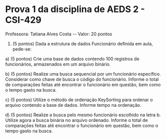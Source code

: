# Prova 1 da disciplina de AEDS 2 - CSI-429

Professora: Tatiana Alves Costa  --  Valor: 20 pontos

1) (5 pontos) Dada a estrutura de dados Funcionário definida em aula, pede-se:

a) (5 pontos) Crie uma base de dados contendo 100 registros de funcionários, armazenados em
um arquivo binário.

b) (5 pontos) Realize uma busca sequencial por um funcionário específico. Considerar como
chave de busca o código do funcionário. Informe o total de comparações feitas até encontrar o
funcionário em questão, bem como o tempo gasto na busca.

c) (5 pontos) Utilize o método de ordenação KeySorting para ordenar o arquivo contendo a base
de dados. Informe tempo na ordenação.

d) (5 pontos) Realize a busca pelo mesmo funcionário escolhido na letra b. Utilize agora a busca
binária no arquivo ordenado. Informe o total de comparações feitas até encontrar o funcionário
em questão, bem como o tempo gasto na busca.
